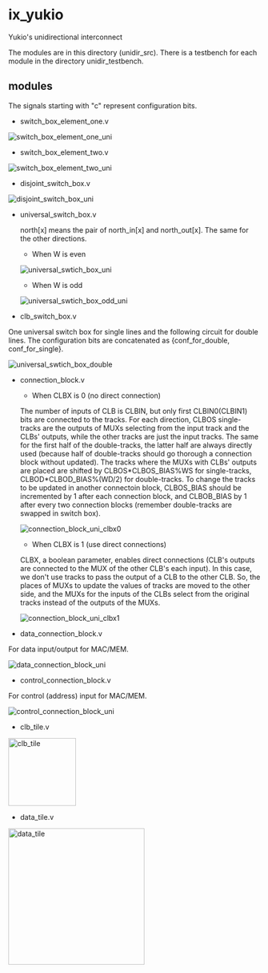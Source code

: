 # ix_yukio
Yukio's unidirectional interconnect

The modules are in this directory (unidir_src). There is a testbench for each module in the directory unidir_testbench.

## modules
The signals starting with "c" represent configuration bits.

 - switch_box_element_one.v
 
 ![switch_box_element_one_uni](https://user-images.githubusercontent.com/18373300/99109900-e1953280-262c-11eb-8116-9cbf9aab4b42.png)

 - switch_box_element_two.v
 
 ![switch_box_element_two_uni](https://user-images.githubusercontent.com/18373300/99111212-08ecff00-262f-11eb-87da-f60223caffd9.png)

 - disjoint_switch_box.v
 
 ![disjoint_switch_box_uni](https://user-images.githubusercontent.com/18373300/99112503-160aed80-2631-11eb-9731-cd6c8d60ec4a.png)
 
 - universal_switch_box.v
   
   north[x] means the pair of north_in[x] and north_out[x]. The same for the other directions.
   - When W is even
   
   ![universal_swtich_box_uni](https://user-images.githubusercontent.com/18373300/99112886-b95c0280-2631-11eb-9f87-e16842ded108.png)   
  
   - When W is odd
   
   ![universal_swtich_box_odd_uni](https://user-images.githubusercontent.com/18373300/99113313-60d93500-2632-11eb-92f1-58eb15c6ac38.png)
   
 - clb_switch_box.v
 
 One universal switch box for single lines and the following circuit for double lines. The configuration bits are concatenated as {conf_for_double, conf_for_single}.
 
 ![universal_swtich_box_double](https://user-images.githubusercontent.com/18373300/96964553-a16af480-1545-11eb-9dc0-19efc26c21c4.png)
 
 - connection_block.v
 
   - When CLBX is 0 (no direct connection)
   
   The number of inputs of CLB is CLBIN, but only first  CLBIN0(CLBIN1) bits are connected to the tracks. For each direction, CLBOS single-tracks are the outputs of MUXs selecting from the input track and the CLBs' outputs, while the other tracks are just the input tracks. The same for the first half of the double-tracks, the latter half are always directly used (because half of double-tracks should go thorough a connection block without updated). The tracks where the MUXs with CLBs' outputs are placed are shifted by CLBOS\*CLBOS_BIAS%WS for single-tracks, CLBOD\*CLBOD_BIAS%(WD/2) for double-tracks. To change the tracks to be updated in another connectoin block, CLBOS_BIAS should be incremented by 1 after each connection block, and CLBOB_BIAS by 1 after every two connection blocks (remember double-tracks are swapped in switch box).
   
   ![connection_block_uni_clbx0](https://user-images.githubusercontent.com/18373300/99216238-84f66b00-2818-11eb-873d-8a4970521a30.png)
 
   - When CLBX is 1 (use direct connections)
   
    CLBX, a boolean parameter, enables direct connections (CLB's outputs are connected to the MUX of the other CLB's each input). In this case, we don't use tracks to pass the output of a CLB to the other CLB. So, the places of MUXs to update the values of tracks are moved to the other side, and the MUXs for the inputs of the CLBs select from the original tracks instead of the outputs of the MUXs.
    
    ![connection_block_uni_clbx1](https://user-images.githubusercontent.com/18373300/99215980-d94d1b00-2817-11eb-8897-0b15f50ceafb.png)

 - data_connection_block.v
 
 For data input/output for MAC/MEM.
 
 ![data_connection_block_uni](https://user-images.githubusercontent.com/18373300/99138886-73299200-2677-11eb-88b4-f7dca1007719.png)

 - control_connection_block.v
 
 For control (address) input for MAC/MEM.
 
 ![control_connection_block_uni](https://user-images.githubusercontent.com/18373300/99139044-b33d4480-2678-11eb-832d-8fbcd2425b0f.png)

 - clb_tile.v
 
 <img width="135" alt="clb_tile" src="https://user-images.githubusercontent.com/18373300/99140255-6f037180-2683-11eb-9cec-bf5dfbe0239a.png">
 
 - data_tile.v
 
 <img width="272" alt="data_tile" src="https://user-images.githubusercontent.com/18373300/99140252-6dd24480-2683-11eb-8dea-dc961f0e7d94.png">

